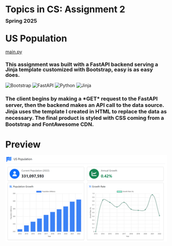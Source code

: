 <h1 style="line-height: 90%;">Topics in CS: Assignment 2 </h1>
<h3 style="line-height: 10%;"> Spring 2025 </h3>


<h1 style="line-height: 100%;">US Population</h1> 

[main.py](main.py)

<h3 style="line-height: 100%;">This assignment was built with a FastAPI backend serving a Jinja template customized with Bootstrap, easy is as easy does.</h3>

![Bootstrap](https://img.shields.io/badge/bootstrap-%238511FA.svg?style=for-the-badge&logo=bootstrap&logoColor=white)
![FastAPI](https://img.shields.io/badge/FastAPI-005571?style=for-the-badge&logo=fastapi)
![Python](https://img.shields.io/badge/Python-3776AB?style=for-the-badge&logo=python&logoColor=white)
![Jinja](https://img.shields.io/badge/Jinja-000000?style=for-the-badge&logo=jinja&logoColor=white)

<h3>The client begins by making a *GET* request to the FastAPI server, then the backend makes an API call to the data source. Jinja uses the template I created in HTML to replace the data as necessary. 
The final product is styled with CSS coming from a Bootstrap and FontAwesome CDN.</h3>

<h1 style="line-height: 100%;">Preview</h1>

![MainScreenshot](screenshots/mainpage.PNG)


